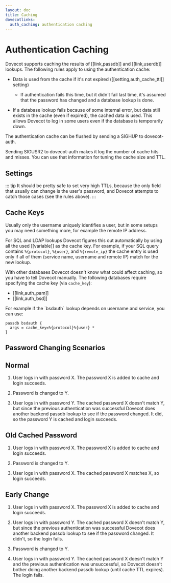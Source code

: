 ```yaml
---
layout: doc
title: Caching
dovecotlinks:
  auth_caching: authentication caching
---
```


# Authentication Caching

Dovecot supports caching the results of [[link,passdb]] and [[link,userdb]]
lookups. The following rules apply to using the authentication cache:

- Data is used from the cache if it's not expired ([[setting,auth_cache_ttl]]
  setting)

  - If authentication fails this time, but it didn't fail last time,
    it's assumed that the password has changed and a database lookup
    is done.

- If a database lookup fails because of some internal error, but data
  still exists in the cache (even if expired), the cached data is used.
  This allows Dovecot to log in some users even if the database is
  temporarily down.

The authentication cache can be flushed by sending a SIGHUP to
dovecot-auth.

Sending SIGUSR2 to dovecot-auth makes it log the number of cache hits
and misses. You can use that information for tuning the cache size and
TTL.

## Settings

::: tip
It should be pretty safe to set very high TTLs, because the only field
that usually can change is the user's password, and Dovecot attempts to
catch those cases (see the rules above).
:::

<SettingsComponent tag="auth_cache" />

## Cache Keys

Usually only the username uniquely identifies a user, but in some setups
you may need something more, for example the remote IP address.

For SQL and LDAP lookups Dovecot figures this out automatically by using
all the used [[variable]] as the cache key. For example,
if your SQL query contains `%{protocol}`, `%{user}`, and `%{remote_ip}` the
cache entry is used only if all of them (service name, username and remote IP)
match for the new lookup.

With other databases Dovecot doesn't know what could affect caching, so
you have to tell Dovecot manually. The following databases require
specifying the cache key (via `cache_key`):

- [[link,auth_pam]]
- [[link,auth_bsd]]

For example if the \`bsdauth\` lookup depends on username and service, you can
use:

```[dovecot.conf]
passdb bsdauth {
  args = cache_key=%{protocol}%{user} *
}
```

## Password Changing Scenarios

## Normal

1. User logs in with password X. The password X is added to cache and
   login succeeds.

2. Password is changed to Y.

3. User logs in with password Y. The cached password X doesn't match Y,
   but since the previous authentication was successful Dovecot does
   another backend passdb lookup to see if the password changed. It did,
   so the password Y is cached and login succeeds.

## Old Cached Password

1. User logs in with password X. The password X is added to cache and
   login succeeds.

2. Password is changed to Y.

3. User logs in with password X. The cached password X matches X, so
   login succeeds.

## Early Change

1. User logs in with password X. The password X is added to cache and
   login succeeds.

2. User logs in with password Y. The cached password X doesn't match Y,
   but since the previous authentication was successful Dovecot does
   another backend passdb lookup to see if the password changed. It
   didn't, so the login fails.

3. Password is changed to Y.

4. User logs in with password Y. The cached password X doesn't match Y
   and the previous authentication was unsuccessful, so Dovecot doesn't
   bother doing another backend passdb lookup (until cache TTL expires).
   The login fails.
